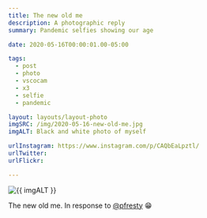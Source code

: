 ```yaml
---
title: The new old me
description: A photographic reply
summary: Pandemic selfies showing our age

date: 2020-05-16T00:00:01.00-05:00

tags:
  - post
  - photo
  - vscocam
  - x3
  - selfie
  - pandemic

layout: layouts/layout-photo
imgSRC: /img/2020-05-16-new-old-me.jpg
imgALT: Black and white photo of myself

urlInstagram: https://www.instagram.com/p/CAQbEaLpztl/
urlTwitter:
urlFlickr:

---
```

<p><img class="u-photo img-polaroid" src="{{ imgSRC }}" alt="{{ imgALT }}"></p>

The new old me. In response to [@pfresty](https://www.instagram.com/pfresty/ "Paul Fresty's Instagram") 😁

